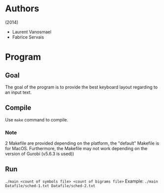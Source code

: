 # Authors
(2014)
- Laurent Vanosmael
- Fabrice Servais

# Program
## Goal
The goal of the program is to provide the best keyboard layout regarding to an input text.

## Compile
Use `make` command to compile.
### Note
2 Makefile are provided depending on the platform, the "default" Makefile is for MacOS. Furthermore, the Makefile may not work depending on the version of Gurobi (v5.6.3 is used))

## Run
`./main <count of symbols file> <count of bigrams file>`
Example: `./main Datafile/sched-1.txt Datafile/sched-2.txt`
